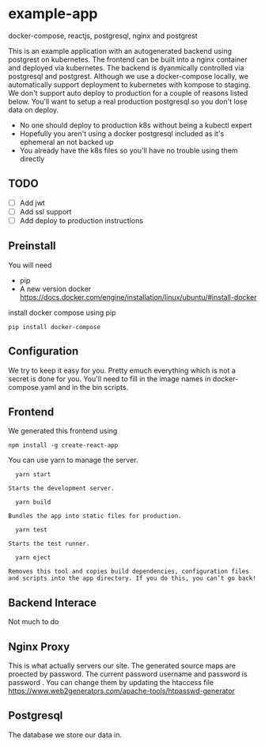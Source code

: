 # example-app
docker-compose, reactjs, postgresql, nginx and postgrest

This is an example application with an autogenerated backend using postgrest
on kubernetes. The frontend can be built into a nginx container and deployed
via kubernetes. The backend is dyanmically controlled via postgresql and 
postgrest. Although we use a docker-compose locally, we automatically support
deployment to kubernetes with kompose to staging. We don't support auto deploy
to production for a couple of reasons listed below. You'll want to setup a real
production postgresql so you don't lose data on deploy.

- No one should deploy to production k8s without being a kubectl expert
- Hopefully you aren't using a docker postgresql included as it's ephemeral an not backed up
- You already have the k8s files so you'll have no trouble using them directly


TODO
--------
- [ ] Add jwt
- [ ] Add ssl support
- [ ] Add deploy to production instructions

Preinstall
--------

You will need 

 - pip
 - A new version docker https://docs.docker.com/engine/installation/linux/ubuntu/#install-docker

install docker compose using pip

```
pip install docker-compose
```

Configuration
--------
We try to keep it easy for you. Pretty emuch everything
which is not a secret is done for you.
You'll need to fill in the image names in docker-compose.yaml and
 in the bin scripts.


Frontend
--------
We generated this frontend using
```
npm install -g create-react-app
```
You can use yarn to manage the server.
```
  yarn start
```
    Starts the development server.

```
  yarn build
```
    Bundles the app into static files for production.

```
  yarn test
```
    Starts the test runner.

```
  yarn eject
```
    Removes this tool and copies build dependencies, configuration files
    and scripts into the app directory. If you do this, you can’t go back!


Backend Interace
--------

Not much to do


Nginx Proxy
--------

This is what actually servers our site. The generated source maps are 
proected by password. The current password username and password is password
. You can change them by updating the htaccess file
https://www.web2generators.com/apache-tools/htpasswd-generator


Postgresql
--------

The database we store our data in.
